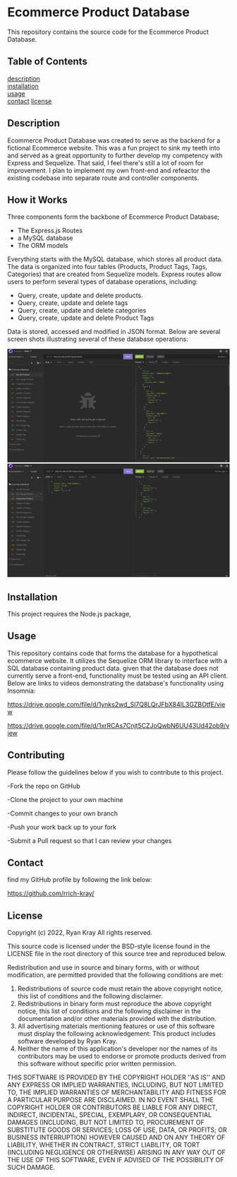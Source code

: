 # Ecommerce Product Database

This repository contains the source code for the Ecommerce Product Database.

## Table of Contents

[description](#description)  
[installation](#installation)  
[usage](#usage)  
[contact](#contact)
[license](#license)

## Description

Ecommerce Product Database was created to serve as the backend for a fictional Ecommerce website. This was a fun project to sink my teeth into and served as a great opportunity to further develop my competency with Express and Sequelize. That said, I feel there's still a lot of room for improvement. I plan to implement my own front-end and refeactor the existing codebase into separate route and controller components.

## How it Works

Three components form the backbone of Ecommerce Product Database;

- The Express.js Routes
- a MySQL database
- The ORM models

Everything starts with the MySQL database, which stores all product data. The data is organized into four tables (Products, Product Tags, Tags, Categories) that are created from Sequelize models. Express routes allow users to perform several types of database operations, including:

- Query, create, update and delete products.
- Query, create, update and delete tags
- Query, create, update and delete categories
- Query, create, update and delete Product Tags

Data is stored, accessed and modified in JSON format. Below are several screen shots illustrating several of these database operations:

![Get all Products Screenshot](./assets/images/screen1.png)
![Create Product Screenshot](./assets/images/screen2.png)

## Installation

This project requires the Node.js package,

## Usage

This repository contains code that forms the database for a hypothetical ecommerce website. It utilizes the Sequelize ORM library to interface with a SQL database containing product data. given that the database does not currently serve a front-end, functionality must be tested using an API client. Below are links to videos demonstrating the database's functionality using Insomnia:

https://drive.google.com/file/d/1ynks2wd_Sl7Q8LQrJFbX84IL3GZBOtfE/view

https://drive.google.com/file/d/1xrRCAs7Cnjt5CZJoQwbN6UU43Ud42ob9/view

## Contributing

Please follow the guidelines below if you wish to contribute to this project.

-Fork the repo on GitHub  

-Clone the project to your own machine  

-Commit changes to your own branch  

-Push your work back up to your fork  

-Submit a Pull request so that I can review your changes

## Contact

find my GitHub profile by following the link below:

https://github.com/rrich-kray/

## License

Copyright (c) 2022, Ryan Kray
All rights reserved.

This source code is licensed under the BSD-style license found in the LICENSE file in the root directory of this source tree and reproduced below.

Redistribution and use in source and binary forms, with or without modification, are permitted provided that the following conditions are met:

1. Redistributions of source code must retain the above copyright notice, this list of conditions and the following disclaimer.
2. Redistributions in binary form must reproduce the above copyright notice, this list of conditions and the following disclaimer in the documentation and/or other materials provided with the distribution.
3. All advertising materials mentioning features or use of this software must display the following acknowledgement: This product includes software developed by Ryan Kray.
4. Neither the name of this application's developer nor the names of its contributors may be used to endorse or promote products derived from this software without specific prior written permission.

THIS SOFTWARE IS PROVIDED BY THE COPYRIGHT HOLDER ''AS IS'' AND ANY EXPRESS OR IMPLIED WARRANTIES, INCLUDING, BUT NOT LIMITED TO, THE IMPLIED WARRANTIES OF MERCHANTABILITY AND FITNESS FOR A PARTICULAR PURPOSE ARE DISCLAIMED. IN NO EVENT SHALL THE COPYRIGHT HOLDER OR CONTRIBUTORS BE LIABLE FOR ANY DIRECT, INDIRECT, INCIDENTAL, SPECIAL, EXEMPLARY, OR CONSEQUENTIAL DAMAGES (INCLUDING, BUT NOT LIMITED TO, PROCUREMENT OF SUBSTITUTE GOODS OR SERVICES; LOSS OF USE, DATA, OR PROFITS; OR BUSINESS INTERRUPTION) HOWEVER CAUSED AND ON ANY THEORY OF LIABILITY, WHETHER IN CONTRACT, STRICT LIABILITY, OR TORT (INCLUDING NEGLIGENCE OR OTHERWISE) ARISING IN ANY WAY OUT OF THE USE OF THIS SOFTWARE, EVEN IF ADVISED OF THE POSSIBILITY OF SUCH DAMAGE.
